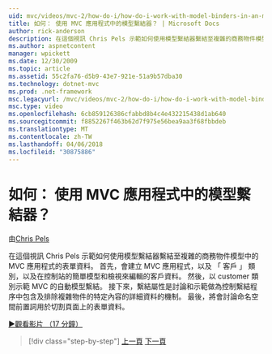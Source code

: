 ```yaml
---
uid: mvc/videos/mvc-2/how-do-i/how-do-i-work-with-model-binders-in-an-mvc-application
title: 如何： 使用 MVC 應用程式中的模型繫結器？ | Microsoft Docs
author: rick-anderson
description: 在這個視訊 Chris Pels 示範如何使用模型繫結器繫結至複雜的商務物件模型中的 MVC 應用程式的表單資料。 首先，MVC applicat...
ms.author: aspnetcontent
manager: wpickett
ms.date: 12/30/2009
ms.topic: article
ms.assetid: 55c2fa76-d5b9-43e7-921e-51a9b57dba30
ms.technology: dotnet-mvc
ms.prod: .net-framework
msc.legacyurl: /mvc/videos/mvc-2/how-do-i/how-do-i-work-with-model-binders-in-an-mvc-application
msc.type: video
ms.openlocfilehash: 6cb859126386cfabbd8b4c4e432215438d1ab640
ms.sourcegitcommit: f8852267f463b62d7f975e56bea9aa3f68fbbdeb
ms.translationtype: MT
ms.contentlocale: zh-TW
ms.lasthandoff: 04/06/2018
ms.locfileid: "30875886"
---
```

<a name="how-do-i-work-with-model-binders-in-an-mvc-application"></a>如何： 使用 MVC 應用程式中的模型繫結器？
====================
由[Chris Pels](https://twitter.com/chrispels)

在這個視訊 Chris Pels 示範如何使用模型繫結器繫結至複雜的商務物件模型中的 MVC 應用程式的表單資料。 首先，會建立 MVC 應用程式，以及 「 客戶 」 類別，以及在控制站的簡單模型和檢視來編輯的客戶資料。 然後，以 customer 類別示範 MVC 的自動模型繫結。 接下來，繫結屬性是討論和示範做為控制繫結程序中包含及排除複雜物件的特定內容的詳細資料的機制。 最後，將會討論命名空間前置詞用於切割頁面上的表單資料。

[&#9654;觀看影片 （17 分鐘）](https://channel9.msdn.com/Blogs/ASP-NET-Site-Videos/how-do-i-work-with-model-binders-in-an-mvc-application)

> [!div class="step-by-step"]
> [上一頁](how-do-i-create-a-custom-html-helper-for-an-mvc-application.md)
> [下一頁](how-do-i-use-httpverbs-attributes-in-an-mvc-application.md)
